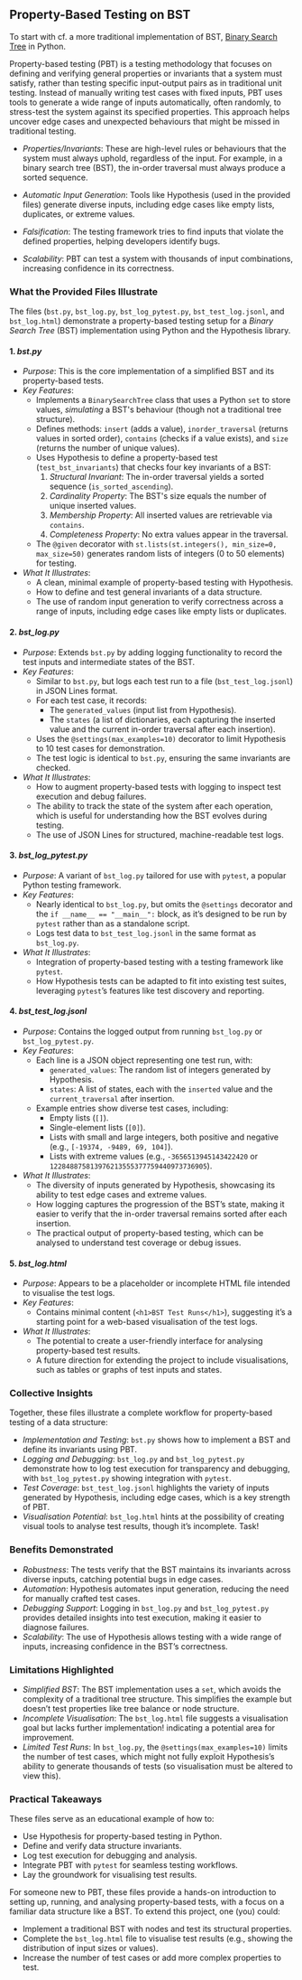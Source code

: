 
## Property-Based Testing on BST

To start with cf. a more traditional implementation of BST,
[Binary Search Tree](./../../../../ch07/data/bst.py) in Python.

Property-based testing (PBT) is a testing methodology that focuses on defining
and verifying general properties or invariants that a system must satisfy,
rather than testing specific input-output pairs as in traditional unit testing.
Instead of manually writing test cases with fixed inputs, PBT uses tools to
generate a wide range of inputs automatically, often randomly, to stress-test
the system against its specified properties. This approach helps uncover edge
cases and unexpected behaviours that might be missed in traditional testing.

- *Properties/Invariants*: These are high-level rules or behaviours that the
  system must always uphold, regardless of the input. For example, in a
  binary search tree (BST), the in-order traversal must always produce
  a sorted sequence.

- *Automatic Input Generation*: Tools like Hypothesis (used in the provided
  files) generate diverse inputs, including edge cases like empty lists,
  duplicates, or extreme values.

- *Falsification*: The testing framework tries to find inputs that violate
  the defined properties, helping developers identify bugs.

- *Scalability*: PBT can test a system with thousands of input combinations,
  increasing confidence in its correctness.


### What the Provided Files Illustrate

The files (`bst.py`, `bst_log.py`, `bst_log_pytest.py`, `bst_test_log.jsonl`,
and `bst_log.html`) demonstrate a property-based testing setup for a *Binary
Search Tree* (BST) implementation using Python and the Hypothesis library.

#### 1. *bst.py*
- *Purpose*: This is the core implementation of a simplified BST and its
  property-based tests.
- *Key Features*:
  - Implements a `BinarySearchTree` class that uses a Python `set` to store
    values, *simulating* a BST's behaviour (though not a traditional tree structure).
  - Defines methods: `insert` (adds a value), `inorder_traversal` (returns
    values in sorted order), `contains` (checks if a value exists), and
    `size` (returns the number of unique values).
  - Uses Hypothesis to define a property-based test (`test_bst_invariants`)
    that checks four key invariants of a BST:
    1. *Structural Invariant*: The in-order traversal yields a sorted
       sequence (`is_sorted_ascending`).
    2. *Cardinality Property*: The BST's size equals the number of unique
       inserted values.
    3. *Membership Property*: All inserted values are retrievable via `contains`.
    4. *Completeness Property*: No extra values appear in the traversal.
  - The `@given` decorator with `st.lists(st.integers(), min_size=0, max_size=50)`
    generates random lists of integers (0 to 50 elements) for testing.
- *What It Illustrates*:
  - A clean, minimal example of property-based testing with Hypothesis.
  - How to define and test general invariants of a data structure.
  - The use of random input generation to verify correctness across a
    range of inputs, including edge cases like empty lists or duplicates.

#### 2. *bst_log.py*
- *Purpose*: Extends `bst.py` by adding logging functionality to record
  the test inputs and intermediate states of the BST.
- *Key Features*:
  - Similar to `bst.py`, but logs each test run to a file (`bst_test_log.jsonl`)
    in JSON Lines format.
  - For each test case, it records:
    - The `generated_values` (input list from Hypothesis).
    - The `states` (a list of dictionaries, each capturing the inserted value
      and the current in-order traversal after each insertion).
  - Uses the `@settings(max_examples=10)` decorator to limit Hypothesis
    to 10 test cases for demonstration.
  - The test logic is identical to `bst.py`, ensuring the same invariants are checked.
- *What It Illustrates*:
  - How to augment property-based tests with logging to inspect test execution
    and debug failures.
  - The ability to track the state of the system after each operation, which is
    useful for understanding how the BST evolves during testing.
  - The use of JSON Lines for structured, machine-readable test logs.

#### 3. *bst_log_pytest.py*
- *Purpose*: A variant of `bst_log.py` tailored for use with `pytest`,
  a popular Python testing framework.
- *Key Features*:
  - Nearly identical to `bst_log.py`, but omits the `@settings` decorator
    and the `if __name__ == "__main__":` block, as it’s designed to be
    run by `pytest` rather than as a standalone script.
  - Logs test data to `bst_test_log.jsonl` in the same format as `bst_log.py`.
- *What It Illustrates*:
  - Integration of property-based testing with a testing framework like `pytest`.
  - How Hypothesis tests can be adapted to fit into existing test suites,
    leveraging `pytest`’s features like test discovery and reporting.

#### 4. *bst_test_log.jsonl*
- *Purpose*: Contains the logged output from running `bst_log.py` or `bst_log_pytest.py`.
- *Key Features*:
  - Each line is a JSON object representing one test run, with:
    - `generated_values`: The random list of integers generated by Hypothesis.
    - `states`: A list of states, each with the `inserted` value and the
      `current_traversal` after insertion.
  - Example entries show diverse test cases, including:
    - Empty lists (`[]`).
    - Single-element lists (`[0]`).
    - Lists with small and large integers, both positive and negative (e.g.,
      `[-19374, -9489, 69, 104]`).
    - Lists with extreme values (e.g., `-3656513945143422420`
      or `122848875813976213555377759440973736905`).
- *What It Illustrates*:
  - The diversity of inputs generated by Hypothesis, showcasing its
    ability to test edge cases and extreme values.
  - How logging captures the progression of the BST’s state, making it
    easier to verify that the in-order traversal remains sorted after each insertion.
  - The practical output of property-based testing, which can be analysed
    to understand test coverage or debug issues.

#### 5. *bst_log.html*
- *Purpose*: Appears to be a placeholder or incomplete HTML file intended
  to visualise the test logs.
- *Key Features*:
  - Contains minimal content (`<h1>BST Test Runs</h1>`), suggesting
    it’s a starting point for a web-based visualisation of the test logs.
- *What It Illustrates*:
  - The potential to create a user-friendly interface for analysing
    property-based test results.
  - A future direction for extending the project to include visualisations,
    such as tables or graphs of test inputs and states.


### Collective Insights
Together, these files illustrate a complete workflow for property-based testing
of a data structure:
- *Implementation and Testing*: `bst.py` shows how to implement a BST and define
  its invariants using PBT.
- *Logging and Debugging*: `bst_log.py` and `bst_log_pytest.py` demonstrate how
  to log test execution for transparency and debugging, with `bst_log_pytest.py`
  showing integration with `pytest`.
- *Test Coverage*: `bst_test_log.jsonl` highlights the variety of inputs generated
  by Hypothesis, including edge cases, which is a key strength of PBT.
- *Visualisation Potential*: `bst_log.html` hints at the possibility of creating
  visual tools to analyse test results, though it’s incomplete. Task!


### Benefits Demonstrated
- *Robustness*: The tests verify that the BST maintains its invariants across
  diverse inputs, catching potential bugs in edge cases.
- *Automation*: Hypothesis automates input generation, reducing the need for
  manually crafted test cases.
- *Debugging Support*: Logging in `bst_log.py` and `bst_log_pytest.py`
  provides detailed insights into test execution, making it easier to diagnose failures.
- *Scalability*: The use of Hypothesis allows testing with a wide range
  of inputs, increasing confidence in the BST’s correctness.


### Limitations Highlighted
- *Simplified BST*: The BST implementation uses a `set`, which avoids the complexity
  of a traditional tree structure. This simplifies the example but doesn’t test
  properties like tree balance or node structure.
- *Incomplete Visualisation*: The `bst_log.html` file suggests a visualisation goal
  but lacks further implementation! indicating a potential area for improvement.
- *Limited Test Runs*: In `bst_log.py`, the `@settings(max_examples=10)` limits the
  number of test cases, which might not fully exploit Hypothesis’s ability to generate
  thousands of tests (so visualisation must be altered to view this).


### Practical Takeaways

These files serve as an educational example of how to:
- Use Hypothesis for property-based testing in Python.
- Define and verify data structure invariants.
- Log test execution for debugging and analysis.
- Integrate PBT with `pytest` for seamless testing workflows.
- Lay the groundwork for visualising test results.

For someone new to PBT, these files provide a hands-on introduction to setting up,
running, and analysing property-based tests, with a focus on a familiar data structure
like a BST. To extend this project, one (you) could:
- Implement a traditional BST with nodes and test its structural properties.
- Complete the `bst_log.html` file to visualise test results (e.g., showing
  the distribution of input sizes or values).
- Increase the number of test cases or add more complex properties to test.

